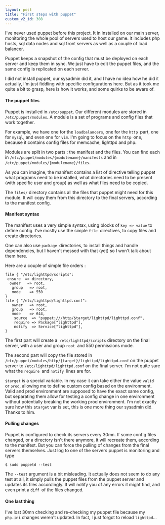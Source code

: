 ```yaml
---
layout: post
title: "First steps with puppet"
custom_v2_id: 308
---
```


<p>I've never used puppet before this project. It in installed on our main server, monitoring the whole pool of servers used to host our game. It includes php hosts, sql data nodes and sql front servers as well as a couple of load balancer.</p>
<p>Puppet keeps a snapshot of the config that must be deployed on each server and keep them in sync. We just have to edit the puppet files, and the same config is replicated on each server.</p>
<p>I did not install puppet, our sysadmin did it, and I have no idea how he did it actually, I'm just fiddling with specific configurations here. But as it took me quite a bit to grasp, here is how it works, and some quirks to be aware of.</p>
<h4>The puppet files</h4>
<p>Puppet is installed in <code>/etc/puppet</code>. Our different modules are stored in<code> /etc/puppet/modules</code>. A module is a set of programs and config files that work together.</p>
<p>For example, we have one for the <code>loadbalancers</code>, one for the <code>http </code>part, one for <code>mysql</code>, and even one for <code>vim</code>. I'm going to focus on the <code>http </code>one, because it contains config files for memcache, lighttpd and php.</p>
<p>Modules are split in two parts : the manifest and the files. You can find each in <code>/etc/puppet/modules/{modulename}/manifests</code> and in <code>/etc/puppet/modules/{modulename}/files</code>.</p>
<p>As you can imagine, the manifest contains a list of directive telling puppet what programs need to be installed, what directories need to be present (with specific user and group) as well as what files need to be copied.</p>
<p>The <code>files/</code> directory contains all the files that puppet might need for this module. It will copy them from this directory to the final servers, according to the manifest config.</p>
<h4>Manifest syntax</h4>
<p>The manifest uses a very simple syntax, using blocks of <code>key =&gt; value</code> to define config. I've mostly use the simple <code>file </code>directives, to copy files and create directories.</p>
<p>One can also use <code>package </code>directories, to install things and handle dependencies, but I haven't messed with that (yet) so I won't talk about them here.</p>
<p>Here are a couple of simple file orders :</p>
<pre><code lang="ini">file { "/etc/lighttpd/scripts":<br />	ensure  =&gt; directory,<br />	owner   =&gt; root,<br />	group   =&gt; root,<br />	mode    =&gt; 550<br />}<br />file { "/etc/lighttpd/lighttpd.conf":<br />	owner   =&gt; root,<br />	group   =&gt; root,<br />	mode    =&gt; 644,<br />	source  =&gt; "puppet:///http/$target/lighttpd/lighttpd.conf",<br />	require =&gt; Package["lighttpd"],<br />	notify  =&gt; Service["lighttpd"],<br />}</code></pre>
<p>The first part will create a<code> /etc/lighttpd/scripts</code> directory on the final server, with a user and group <code>root </code>and 550 permissions mode.</p>
<p>The second part will copy the file stored in <code>/etc/puppet/modules/http/{target}/lighttpd/lighttpd.conf</code> on the puppet server to <code>/etc/lighttpd/lighttpd.conf</code> on the final server. I'm not quite sure what the <code>require </code>and <code>notify </code>lines are for.</p>
<p><code>$target</code> is a special variable. In my case it can take either the value <code>valid</code> or <code>prod</code>, allowing me to define custom config based on the environment. Valid and prod environment are supposed to have the exact same config, but separating them allow for testing a config change in one environment without potentially breaking the working prod environment. I'm not exactly sure how this <code>$target</code> var is set, this is one more thing our sysadmin did. Thanks to him.</p>
<h4>Pulling changes</h4>
<p>Puppet is configured to check its servers every 30mn. If some config files changed, or a directory isn't there anymore, it will recreate them, according to the manifest. But you can force the pulling of changes from the final servers themselves. Just log to one of the servers puppet is monitoring and type</p>
<pre><code lang="sh">$ sudo puppetd --test</code></pre>
<p>The <code>--test</code> argument is a bit misleading. It actually does not seem to do any test at all, it simply pulls the puppet files from the puppet server and updates its files accordingly. It will notify you of any errors it might find, and even print a <code>diff </code>of the files changed.</p>
<h4>One last thing</h4>
<p>I've lost 30mn checking and re-checking my puppet file because my <code>php.ini</code> changes weren't updated. In fact, I just forgot to reload <code>lighttpd</code>...</p>